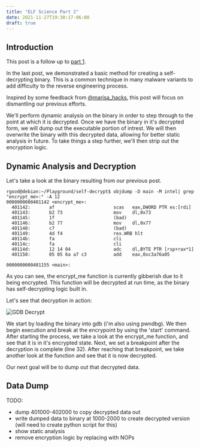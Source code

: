 ```yaml
---
title: "ELF Science Part 2"
date: 2021-11-27T19:30:17-06:00
draft: true
---
```


## Introduction

This post is a follow up to [part 1](/post/elf_science_p1/).

In the last post, we demonstrated a basic method for creating a self-decrypting binary. This is a common technique in many malware variants to add difficulty to the reverse engineering process.

Inspired by some feedback from [@marisa_hacks](https://twitter.com/marisa_hacks), this post will focus on dismantling our previous efforts.

We'll perform dynamic analysis on the binary in order to step through to the point at which it is decrypted. Once we have the binary in it's decrypted form, we will dump out the executable portion of intrest. We will then overwrite the binary with this decrypted data, allowing for better static analysis in future. To take things a step further, we'll then strip out the encryption logic.

## Dynamic Analysis and Decryption

Let's take a look at the binary resulting from our previous post.

```shell
rgood@debian:~/Playground/self-decrypt$ objdump -D main -M intel| grep "encrypt_me>:" -A 12
0000000000401142 <encrypt_me>:
  401142:       af                      scas   eax,DWORD PTR es:[rdi]
  401143:       b2 73                   mov    dl,0x73
  401145:       1f                      (bad)  
  401146:       b2 77                   mov    dl,0x77
  401148:       c7                      (bad)  
  401149:       4d f4                   rex.WRB hlt 
  40114b:       fa                      cli    
  40114c:       fa                      cli    
  40114d:       12 14 04                adc    dl,BYTE PTR [rsp+rax*1]
  401150:       05 05 6a a7 c3          add    eax,0xc3a76a05

0000000000401155 <main>:
```

As you can see, the encrypt_me function is currently gibberish due to it being encrypted. This function will be decrypted at run time, as the binary has self-decrypting logic built in. 

Let's see that decryption in action:

![GDB Decrypt](/images/gdb-decrypt.gif)

We start by loading the binary into gdb (i'm also using pwndbg). We then begin execution and break at the encrypoint by using the 'start' command. After starting the process, we take a look at the encrypt_me function, and see that it is in it's encrypted state. Next, we set a breakpoint after the decryption is complete (line 32). After reaching that breakpoint, we take another look at the function and see that it is now decrypted.

Our next goal will be to dump out that decrypted data.

## Data Dump

TODO:
- dump 401000-402000 to copy decrypted data out
- write dumped data to binary at 1000-2000 to create decrypted version (will need to create python script for this)
- show static analysis
- remove encryption logic by replacing with NOPs